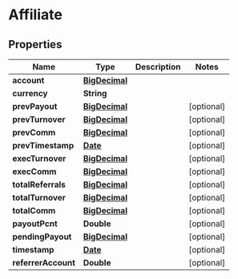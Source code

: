 
# Affiliate

## Properties
Name | Type | Description | Notes
------------ | ------------- | ------------- | -------------
**account** | [**BigDecimal**](BigDecimal.md) |  | 
**currency** | **String** |  | 
**prevPayout** | [**BigDecimal**](BigDecimal.md) |  |  [optional]
**prevTurnover** | [**BigDecimal**](BigDecimal.md) |  |  [optional]
**prevComm** | [**BigDecimal**](BigDecimal.md) |  |  [optional]
**prevTimestamp** | [**Date**](Date.md) |  |  [optional]
**execTurnover** | [**BigDecimal**](BigDecimal.md) |  |  [optional]
**execComm** | [**BigDecimal**](BigDecimal.md) |  |  [optional]
**totalReferrals** | [**BigDecimal**](BigDecimal.md) |  |  [optional]
**totalTurnover** | [**BigDecimal**](BigDecimal.md) |  |  [optional]
**totalComm** | [**BigDecimal**](BigDecimal.md) |  |  [optional]
**payoutPcnt** | **Double** |  |  [optional]
**pendingPayout** | [**BigDecimal**](BigDecimal.md) |  |  [optional]
**timestamp** | [**Date**](Date.md) |  |  [optional]
**referrerAccount** | **Double** |  |  [optional]



